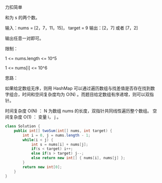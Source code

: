 力扣简单



和为 s 的两个数。



输入：nums = [2，7，11，15]， target = 9
输出：[2，7] 或者 [7，2]

输出任意一对即可。



限制：

1 <= nums.length <= 10^5

1 <= nums[i] <= 10^6



思路：

如果给定数组无序，则用 HashMap 可以通过遍历数组与找差值是否存在找到数字组合，时间和空间复杂度均为 O(N) 。而题目给定数组有序递增，则可以双指针。



时间复杂度 O(N) ： N 为数组 nums 的长度，双指针共同线性遍历整个数组。
空间复杂度 O(1) ： 变量 i， j 。

````java
class Solution {
    public int[] twoSum(int[] nums, int target) {
        int i = 0, j = nums.length - 1;
        while(i < j) {
            int s = nums[i] + nums[j];
            if(s < target) i++;
            else if(s > target) j--;
            else return new int[] { nums[i], nums[j] };
        }
        return new int[0];
    }
}
````




